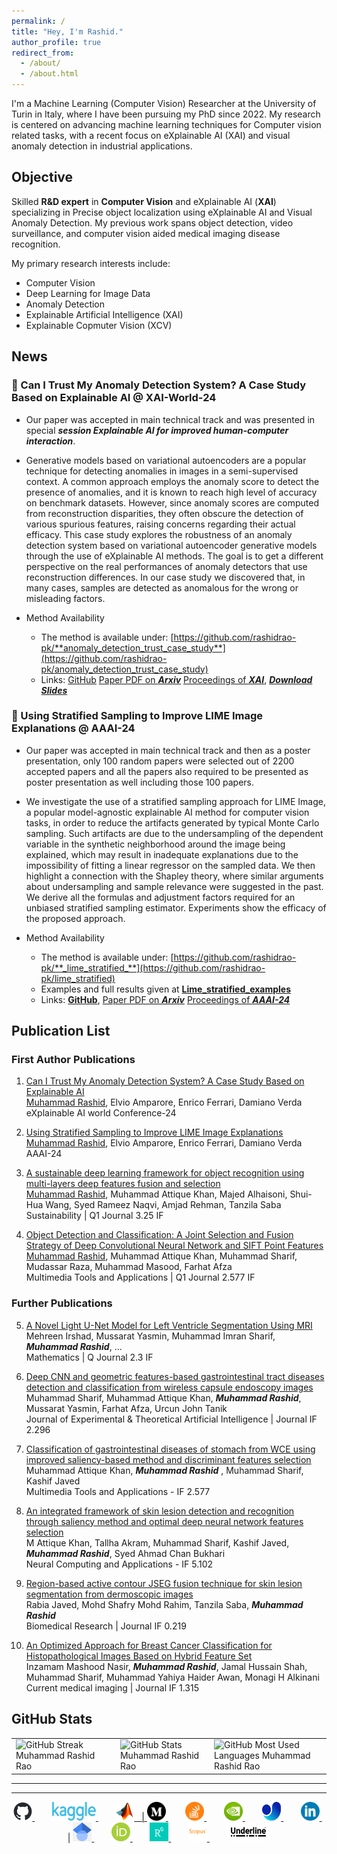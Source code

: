 ```yaml
---
permalink: /
title: "Hey, I'm Rashid."
author_profile: true
redirect_from: 
  - /about/
  - /about.html
---
```


I'm a  Machine Learning (Computer Vision) Researcher at the University of Turin in Italy, where I have been pursuing my PhD since 2022. My research is centered on advancing machine learning techniques for Computer vision related tasks, with a recent focus on eXplainable AI (XAI) and visual anomaly detection in industrial applications.

## Objective
Skilled **R&D expert** in **Computer Vision** and eXplainable AI (**XAI**) specializing in Precise object localization using eXplainable AI and Visual Anomaly Detection. My previous work spans object detection, video surveillance, and computer vision aided medical imaging disease recognition.


My primary research interests include:
* Computer Vision
* Deep Learning for Image Data
* Anomaly Detection
* Explainable Artificial Intelligence (XAI)
* Explainable Copmuter Vision (XCV)

## News


### 🤖 Can I Trust My Anomaly Detection System? A Case Study Based on Explainable AI @ XAI-World-24 
* Our paper was accepted in main technical track and was presented in special _**session Explainable AI for improved human-computer interaction**_.

* Generative models based on variational autoencoders are a popular technique for detecting anomalies in images in a semi-supervised context. A common approach employs the anomaly score to detect the presence of anomalies, and it is known to reach high level of accuracy on benchmark datasets. However, since anomaly scores are computed from reconstruction disparities, they often obscure the detection of various spurious features, raising concerns regarding their actual efficacy. 
This case study explores the robustness of an anomaly detection system based on variational autoencoder generative models through the use of eXplainable AI methods. The goal is to get a different perspective on the real performances of anomaly detectors that use reconstruction differences. In our case study we discovered that, in many cases, samples are detected as anomalous for the wrong or misleading factors.

*   Method Availability

    *   The method is available under: [https://github.com/rashidrao-pk/**anomaly_detection_trust_case_study**](https://github.com/rashidrao-pk/anomaly_detection_trust_case_study)
    *   Links: [GitHub](https://github.com/rashidrao-pk/anomaly_detection_trust_case_study) [Paper PDF on **_Arxiv_**](https://arxiv.org/abs/2407.19951) [Proceedings of **_XAI_**](https://link.springer.com/chapter/10.1007/978-3-031-63803-9_13), [**_Download Slides_**](https://rashidrao-pk.github.io/files/anomaly_detection_xai_w_slides.pdf) 

### 🤖 Using Stratified Sampling to Improve LIME Image Explanations @ AAAI-24 
* Our paper was accepted in main technical track and then as a poster presentation, only 100 random papers were selected out of 2200 accepted papers and all the papers also required to be presented as poster presentation as well including those 100 papers.

* We investigate the use of a stratified sampling approach for LIME Image, a popular model-agnostic explainable AI method for computer vision tasks, in order to reduce the artifacts generated by typical Monte Carlo sampling. Such artifacts are due to the undersampling of the dependent variable in the synthetic neighborhood around the image being explained, which may result in inadequate explanations due to the impossibility of fitting a linear regressor on the sampled data. We then highlight a connection with the Shapley theory, where similar arguments about undersampling and sample relevance were suggested in the past. We derive all the formulas and adjustment factors required for an unbiased stratified sampling estimator. Experiments show the efficacy of the proposed approach.

*   Method Availability

    *   The method is available under: [https://github.com/rashidrao-pk/**_lime_stratified_**](https://github.com/rashidrao-pk/lime_stratified)
    *   Examples and full results given at [**Lime_stratified_examples**](https://github.com/rashidrao-pk/lime-stratified-examples) 
    *   Links: [**GitHub**](https://github.com/rashidrao-pk/lime_stratified), [Paper PDF on **_Arxiv_**](https://arxiv.org/abs/2403.17742)
[Proceedings of **_AAAI-24_**](https://ojs.aaai.org/index.php/AAAI/article/view/29397)


## Publication List
### First Author Publications
1. [Can I Trust My Anomaly Detection System? A Case Study Based on Explainable AI](https://link.springer.com/chapter/10.1007/978-3-031-63803-9_13)<br />
<u>Muhammad Rashid</u>, Elvio Amparore, Enrico Ferrari, Damiano Verda<br />
eXplainable AI world Conference-24 <b></b>

2. [Using Stratified Sampling to Improve LIME Image Explanations](https://ojs.aaai.org/index.php/AAAI/article/view/29397)<br />
<u>Muhammad Rashid</u>, Elvio Amparore, Enrico Ferrari, Damiano Verda<br />
AAAI-24 <b></b>

3. [A sustainable deep learning framework for object recognition using multi-layers deep features fusion and selection](https://www.mdpi.com/2071-1050/12/12/5037)<br />
<u>Muhammad Rashid</u>, Muhammad Attique Khan, Majed Alhaisoni, Shui-Hua Wang, Syed
Rameez Naqvi, Amjad Rehman, Tanzila Saba<br />
Sustainability | Q1 Journal 3.25 IF<b></b>

4. [Object Detection and Classification: A Joint Selection and Fusion Strategy of Deep Convolutional Neural Network and SIFT Point Features](https://link.springer.com/article/10.1007/s11042-018-7031-0)<br />
<u>Muhammad Rashid</u>, Muhammad Attique Khan, Muhammad Sharif, Mudassar Raza,
Muhammad Masood, Farhat Afza<br />
Multimedia Tools and Applications | Q1 Journal 2.577 IF <b></b>


### Further Publications
5.  [A Novel Light U-Net Model for Left Ventricle Segmentation Using MRI](https://www.mdpi.com/2227-7390/11/14/3245)<br />
Mehreen Irshad, Mussarat Yasmin, Muhammad Imran Sharif, **_Muhammad Rashid_**, ...<br />
Mathematics | Q Journal 2.3 IF
6.   [Deep CNN and geometric features-based gastrointestinal tract diseases detection and classification from wireless capsule endoscopy images](https://www.tandfonline.com/doi/abs/10.1080/0952813X.2019.1572657)<br />
Muhammad Sharif, Muhammad Attique Khan, **_Muhammad Rashid_**, Mussarat Yasmin,
Farhat Afza, Urcun John Tanik<br />
Journal of Experimental & Theoretical Artificial Intelligence | Journal IF 2.296

7.  [Classification of gastrointestinal diseases of stomach from WCE using improved saliency-based method and discriminant features selection](https://link.springer.com/article/10.1007/s11042-019-07875-9)<br />
    Muhammad Attique Khan, **_Muhammad Rashid_** , Muhammad Sharif, Kashif Javed<br />
    Multimedia Tools and Applications - IF 2.577
8.  [An integrated framework of skin lesion detection and recognition through saliency method and optimal deep neural network features selection](https://link.springer.com/article/10.1007/s00521-019-04514-0)<br />
    M Attique Khan, Tallha Akram, Muhammad Sharif, Kashif Javed, **_Muhammad Rashid_**,
Syed Ahmad Chan Bukhari<br />
    Neural Computing and Applications - IF 5.102
9.  [Region-based active contour JSEG fusion technique for skin lesion segmentation from dermoscopic images](https://1stdirectory.co.uk/_assets/files_comp/ad6f229c-84db-4857-a481-2f6e9377461d.pdf)<br />
    Rabia Javed, Mohd Shafry Mohd Rahim, Tanzila Saba, **_Muhammad Rashid_**<br />
    Biomedical Research | Journal IF 0.219 
10.  [An Optimized Approach for Breast Cancer Classification for Histopathological Images Based on Hybrid Feature Set](https://www.ingentaconnect.com/content/ben/cmir/2021/00000017/00000001/art00016)<br />
  Inzamam Mashood Nasir, **_Muhammad Rashid_**, Jamal Hussain Shah, Muhammad Sharif,
Muhammad Yahiya Haider Awan, Monagi H Alkinani<br />
  Current medical imaging | Journal IF 1.315


## GitHub Stats

<table> 
<td>
<img height="200" src="https://camo.githubusercontent.com/63fc5a25819ba887c971051e0db888cf94c2ca2160795b03fe60bb0e61e03269/68747470733a2f2f73747265616b2d73746174732e64656d6f6c61622e636f6d3f757365723d72617368696472616f2d706b" alt="GitHub Streak Muhammad Rashid Rao" data-canonical-src="https://streak-stats.demolab.com?user=rashidrao-pk" style="max-width: 100%;">

</td>
<td>

</td>
<td>
<img height="200" align="center" src="https://camo.githubusercontent.com/4864a2623a76d071f36a4cfb1cd57bade85483712379324efbfccf308646cdb1/68747470733a2f2f6769746875622d726561646d652d73746174732e76657263656c2e6170702f6170693f757365726e616d653d72617368696472616f2d706b2672616e6b5f69636f6e3d70657263656e74696c65" data-canonical-src="https://github-readme-stats.vercel.app/api?username=rashidrao-pk&amp;rank_icon=percentile" alt="GitHub Stats Muhammad Rashid Rao"  style="max-width: 100%;">
</td>
<td> 
<img height="200" align="center" src="https://camo.githubusercontent.com/9179fb548bc678f6d5bbd49c3917b2111330d117a13fd40e223a1170e502ee6b/68747470733a2f2f6769746875622d726561646d652d73746174732e76657263656c2e6170702f6170692f746f702d6c616e67733f757365726e616d653d72617368696472616f2d706b266c61796f75743d636f6d70616374266c616e67735f636f756e743d3826636172645f77696474683d333230" data-canonical-src="https://github-readme-stats.vercel.app/api/top-langs?username=rashidrao-pk&amp;layout=compact&amp;langs_count=8&amp;card_width=320"  alt="GitHub Most Used Languages Muhammad Rashid Rao" style="max-width: 100%;">
</td>
</table>


---

<hr>
<p align="center">
    <a href="https://github.com/rashidrao-pk" target="_blank">
        <img src="../files/assets/github.png" alt="github" width="30" height="30"/>
    </a>
    &nbsp;&nbsp;&nbsp;&nbsp;&nbsp;&nbsp;
    <a href="https://www.kaggle.com/rashidrao" target="_blank">
        <img src="../files/assets/kaggle.png" alt="kaggle" width="70" height="30"/>
    </a>
    &nbsp;&nbsp;&nbsp;&nbsp;&nbsp;&nbsp;
    <a href="https://www.mathworks.com/matlabcentral/profile/authors/14907465" target="_blank">
        <img src="../files/assets/mathworks.gif" alt="Mathworks" width="30" height="30"/>
    &nbsp; | 
    <a href="https://medium.com/@muhammad-rashid" target="_blank">
        <img src="../files/assets/medium.png" alt="Medium" width="30" height="30"/>
    </a>
    &nbsp;&nbsp;&nbsp;&nbsp;&nbsp;&nbsp;
    <a href="https://stackoverflow.com/users/3309075/rashid-rao" target="_blank">
        <img src="../files/assets/stackoverflow.png" alt="StackOverflow" width="30" height="30"/>
    </a>
    &nbsp;&nbsp;&nbsp;&nbsp;&nbsp;&nbsp;
    <a href="https://forums.developer.nvidia.com/u/rashid-rao/summary" target="_blank">
        <img src="../files/assets/nvidia.png" alt="Nvidia Developer Muhammad Rashid Rao" width="30" height="30"/>
    </a>
    &nbsp;&nbsp;&nbsp;&nbsp;&nbsp;&nbsp;
    <a href="https://community.ultralytics.com/u/mrashid/summary" target="_blank">
        <img src="../files/assets/ultralytics.png" alt="ultralytics Muhammad Rashid Rao" width="30" height="30"/>
    </a>
    &nbsp;&nbsp;&nbsp;&nbsp;&nbsp;&nbsp;
    <a href="https://www.linkedin.com/in/rashid-rao-cuipakistan/" target="_blank">
        <img src="../files/assets/linkedin.png" alt="linkedin Muhammad Rashid Rao" width="30" height="30"/>
    </a>
    &nbsp; |
    <a href="https://scholar.google.com.pk/citations?user=F5u_Z5MAAAAJ" target="_blank">
        <img src="../files/assets/google scholar.png" alt="Google Scholar Muhammad Rashid Rao" width="30" height="30"/>
    </a>
    &nbsp;&nbsp;&nbsp;&nbsp;&nbsp;&nbsp;
    <a href="https://orcid.org/0000-0002-2557-6845" target="_blank">
        <img src="../files/assets/orcid.png" alt="orcid Muhammad Rashid Rao" width="30" height="30"/>
    </a>
    &nbsp;&nbsp;&nbsp;&nbsp;&nbsp;&nbsp;
    <a href="https://www.researchgate.net/profile/Muhammad-Rashid-65" target="_blank">
        <img src="../files/assets/researchgate.png" alt="researchgate Muhammad Rashid Rao" width="30" height="30"/>
    </a>
    &nbsp;&nbsp;&nbsp;&nbsp;&nbsp;&nbsp;
    <a href="https://www.scopus.com/authid/detail.uri?authorId=57417085200" target="_blank">
        <img src="../files/assets/scopus.png" alt="Google Scholar Muhammad Rashid Rao" width="30" height="30"/>
    </a>
    &nbsp;&nbsp;&nbsp;&nbsp;&nbsp;&nbsp;
    <a href="https://underline.io/speakers/254136-muhammad-rashid" target="_blank">
        <img src="../files/assets/underline.png" alt="underline Muhammad Rashid Rao" width="70" height="30"/>
    </a>

